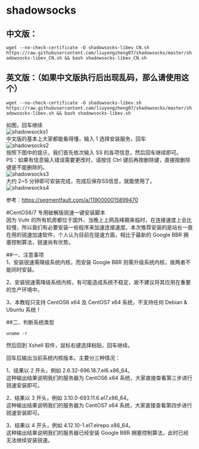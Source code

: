 # shadowsocks
## 中文版：
```wget --no-check-certificate -O shadowsocks-libev_CN.sh https://raw.githubusercontent.com/liuyongzheng07/shadowsocks/master/shadowsocks-libev_CN.sh && bash shadowsocks-libev_CN.sh```

## 英文版：（如果中文版执行后出现乱码，那么请使用这个）  
```wget --no-check-certificate -O shadowsocks-libev.sh https://raw.githubusercontent.com/liuyongzheng07/shadowsocks/master/shadowsocks-libev.sh && bash shadowsocks-libev.sh```    

如图，回车继续    
![](img/shadowsocks1.png "shadowsocks1")  
中文版的基本上大家都能看得懂，输入 1 选择安装服务，回车  
![](img/shadowsocks2.png "shadowsocks2")  
按照下图中的提示，我们首先依次输入 SS 的各项信息，然后回车继续即可。  
PS：如果有信息输入错误需要更改时，请按住 Ctrl 键后再按删除键，直接按删除键是不能删除的。  
![](img/shadowsocks3.png "shadowsocks3")  
大约 2~5 分钟即可安装完成，完成后保存SS信息，就能使用了。  
![](img/shadowsocks4.png "shadowsocks4")  

参考：<a href="https://segmentfault.com/a/1190000015899470" target="_blank">https://segmentfault.com/a/1190000015899470</a>

#CentOS6/7 专用破解版锐速一键安装脚本  
因为 Vultr 的所有机房都位于国外，当晚上上网高峰期来临时，在连接速度上会比较慢，所以我们有必要安装一些程序来加速连接速度。本次推荐安装的是站长一直在用的锐速加速软件，个人认为目前在提速方面，相比于最新的 Google BBR 拥塞控制算法，锐速尚有优势。 

##一、注意事项  
1、安装锐速需降级系统内核，而安装 Google BBR 则需升级系统内核，故两者不能同时安装。  

2、安装锐速需降级系统内核，有可能造成系统不稳定，故不建议将其应用在重要的生产环境中。  

3、本教程只支持 CentOS6 x64 及 CentOS7 x64 系统，不支持任何 Debian & Ubuntu 系统！ 

##二、判断系统类型

```uname -r```  

然后回到 Xshell 软件，鼠标右键选择粘贴，回车继续。  

回车后输出当前系统内核版本。主要分三种情况：  

1、结果以 2 开头，例如 2.6.32-696.18.7.el6.x86_64。  
这种输出结果说明我们的服务器为 CentOS6 x64 系统，大家直接查看第三步进行锐速安装即可。  

2、结果以 3 开头，例如 3.10.0-693.11.6.el7.x86_64。  
这种输出结果说明我们的服务器为 CentOS7 x64 系统，大家直接查看第四步进行锐速安装即可。  

3、结果以 4 开头，例如 4.12.10-1.el7.elrepo.x86_64。  
这种输出结果说明我们的服务器已经安装 Google BBR 拥塞控制算法，此时已经无法继续安装锐速。  

